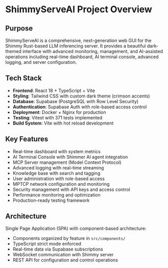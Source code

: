 # ShimmyServeAI Project Overview

## Purpose
ShimmyServeAI is a comprehensive, next-generation web GUI for the Shimmy Rust-based LLM inferencing server. It provides a beautiful dark-themed interface with advanced monitoring, management, and AI-assisted operations including real-time dashboard, AI terminal console, advanced logging, and server configuration.

## Tech Stack
- **Frontend**: React 18 + TypeScript + Vite
- **Styling**: Tailwind CSS with custom dark theme (crimson accents)
- **Database**: Supabase (PostgreSQL with Row Level Security)
- **Authentication**: Supabase Auth with role-based access control
- **Deployment**: Docker + Nginx for production
- **Testing**: Vitest with 371 tests implemented
- **Build System**: Vite with hot reload development

## Key Features
- Real-time dashboard with system metrics
- AI Terminal Console with Shimmer AI agent integration
- MCP Server management (Model Context Protocol)
- Advanced logging with real-time streaming
- Knowledge base with search and tagging
- User administration with role-based access
- MPTCP network configuration and monitoring
- Security management with API keys and access control
- Performance monitoring and optimization
- Production-ready testing framework

## Architecture
Single Page Application (SPA) with component-based architecture:
- Components organized by feature in `src/components/`
- TypeScript strict mode enforced
- Real-time data via Supabase subscriptions
- WebSocket communication with Shimmy server
- REST API for configuration and control operations